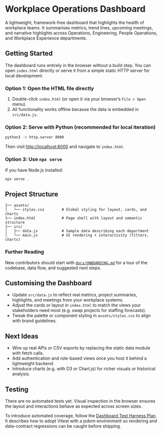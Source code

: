 # Workplace Operations Dashboard

A lightweight, framework-free dashboard that highlights the health of workplace teams. It
summarises metrics, trend lines, upcoming meetings, and narrative highlights across
Operations, Engineering, People Operations, and Workplace Experience departments.

## Getting Started

The dashboard runs entirely in the browser without a build step. You can open `index.html`
directly or serve it from a simple static HTTP server for local development.

### Option 1: Open the HTML file directly

1. Double-click `index.html` (or open it via your browser’s `File > Open` menu).
2. All functionality works offline because the data is embedded in `src/data.js`.

### Option 2: Serve with Python (recommended for local iteration)

```bash
python3 -m http.server 8000
```

Then visit [http://localhost:8000](http://localhost:8000) and navigate to
`index.html`.

### Option 3: Use `npx serve`

If you have Node.js installed:

```bash
npx serve .
```

## Project Structure

```
├── assets/
│   └── styles.css        # Global styling for layout, cards, and charts
├── index.html            # Page shell with layout and semantic structure
├── src/
│   ├── data.js           # Sample data describing each department
│   └── main.js           # UI rendering + interactivity (filters, charts)
```

### Further Reading

New contributors should start with [`docs/ONBOARDING.md`](docs/ONBOARDING.md) for a tour of
the codebase, data flow, and suggested next steps.

## Customising the Dashboard

* Update `src/data.js` to reflect real metrics, project summaries, highlights, and
  meetings from your workplace systems.
* Adjust the cards or layout in `index.html` to match the views your stakeholders need
  most (e.g. swap projects for staffing forecasts).
* Tweak the palette or component styling in `assets/styles.css` to align with brand
  guidelines.

## Next Ideas

* Wire up real APIs or CSV exports by replacing the static data module with fetch calls.
* Add authentication and role-based views once you host it behind a lightweight backend.
* Introduce charts (e.g. with D3 or Chart.js) for richer visuals or historical analysis.

## Testing

There are no automated tests yet. Visual inspection in the browser ensures the layout and
interactions behave as expected across screen sizes.

To introduce automated coverage, follow the [Dashboard Test Harness Plan](docs/TEST_HARNESS_PLAN.md).
It describes how to adopt Vitest with a jsdom environment so rendering and data-contract
regressions can be caught before shipping.
